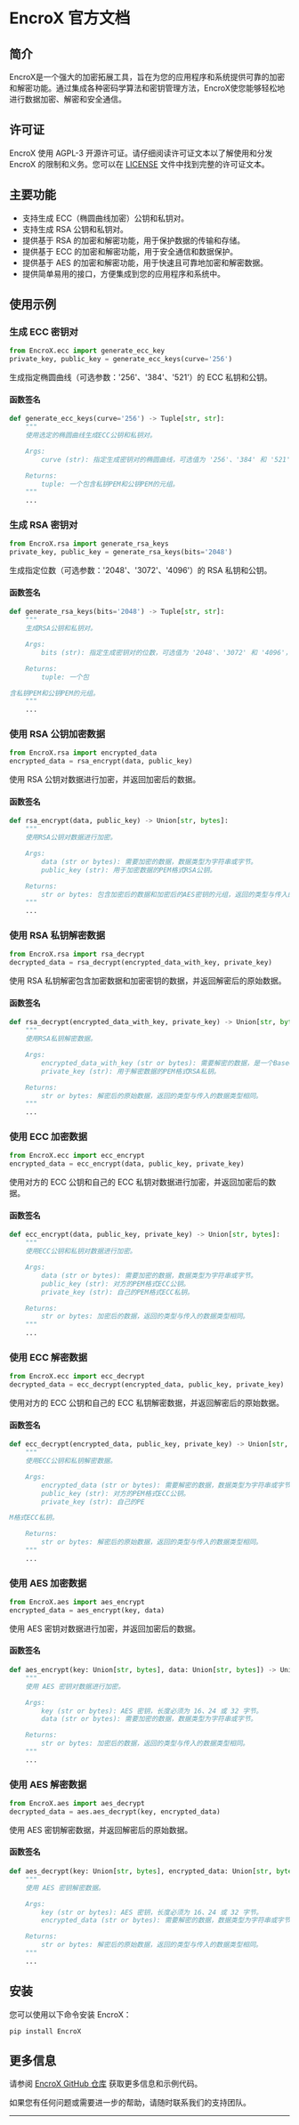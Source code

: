 # EncroX 官方文档

## 简介

EncroX是一个强大的加密拓展工具，旨在为您的应用程序和系统提供可靠的加密和解密功能。通过集成各种密码学算法和密钥管理方法，EncroX使您能够轻松地进行数据加密、解密和安全通信。

## 许可证

EncroX 使用 AGPL-3 开源许可证。请仔细阅读许可证文本以了解使用和分发 EncroX 的限制和义务。您可以在 [LICENSE](https://github.com/KindLittleTurtle/EncroX/blob/main/LICENSE) 文件中找到完整的许可证文本。

## 主要功能

- 支持生成 ECC（椭圆曲线加密）公钥和私钥对。
- 支持生成 RSA 公钥和私钥对。
- 提供基于 RSA 的加密和解密功能，用于保护数据的传输和存储。
- 提供基于 ECC 的加密和解密功能，用于安全通信和数据保护。
- 提供基于 AES 的加密和解密功能，用于快速且可靠地加密和解密数据。
- 提供简单易用的接口，方便集成到您的应用程序和系统中。

## 使用示例

### 生成 ECC 密钥对

```python
from EncroX.ecc import generate_ecc_key
private_key, public_key = generate_ecc_keys(curve='256')
```

生成指定椭圆曲线（可选参数：'256'、'384'、'521'）的 ECC 私钥和公钥。

#### 函数签名

```python
def generate_ecc_keys(curve='256') -> Tuple[str, str]:
    """
    使用选定的椭圆曲线生成ECC公钥和私钥对。

    Args:
        curve (str): 指定生成密钥对的椭圆曲线，可选值为 '256'、'384' 和 '521'，默认为 '256'。

    Returns:
        tuple: 一个包含私钥PEM和公钥PEM的元组。
    """
    ...
```

### 生成 RSA 密钥对

```python
from EncroX.rsa import generate_rsa_keys
private_key, public_key = generate_rsa_keys(bits='2048')
```

生成指定位数（可选参数：'2048'、'3072'、'4096'）的 RSA 私钥和公钥。

#### 函数签名

```python
def generate_rsa_keys(bits='2048') -> Tuple[str, str]:
    """
    生成RSA公钥和私钥对。

    Args:
        bits (str): 指定生成密钥对的位数，可选值为 '2048'、'3072' 和 '4096'，默认为 '2048'。

    Returns:
        tuple: 一个包

含私钥PEM和公钥PEM的元组。
    """
    ...
```

### 使用 RSA 公钥加密数据

```python
from EncroX.rsa import encrypted_data
encrypted_data = rsa_encrypt(data, public_key)
```

使用 RSA 公钥对数据进行加密，并返回加密后的数据。

#### 函数签名

```python
def rsa_encrypt(data, public_key) -> Union[str, bytes]:
    """
    使用RSA公钥对数据进行加密。

    Args:
        data (str or bytes): 需要加密的数据，数据类型为字符串或字节。
        public_key (str): 用于加密数据的PEM格式RSA公钥。

    Returns:
        str or bytes: 包含加密后的数据和加密后的AES密钥的元组，返回的类型与传入的数据类型相同。
    """
    ...
```

### 使用 RSA 私钥解密数据

```python
from EncroX.rsa import rsa_decrypt
decrypted_data = rsa_decrypt(encrypted_data_with_key, private_key)
```

使用 RSA 私钥解密包含加密数据和加密密钥的数据，并返回解密后的原始数据。

#### 函数签名

```python
def rsa_decrypt(encrypted_data_with_key, private_key) -> Union[str, bytes]:
    """
    使用RSA私钥解密数据。

    Args:
        encrypted_data_with_key (str or bytes): 需要解密的数据，是一个Base64编码过的字符串或字节，其中包含加密后的数据和加密后的AES密钥。
        private_key (str): 用于解密数据的PEM格式RSA私钥。

    Returns:
        str or bytes: 解密后的原始数据，返回的类型与传入的数据类型相同。
    """
    ...
```

### 使用 ECC 加密数据

```python
from EncroX.ecc import ecc_encrypt
encrypted_data = ecc_encrypt(data, public_key, private_key)
```

使用对方的 ECC 公钥和自己的 ECC 私钥对数据进行加密，并返回加密后的数据。

#### 函数签名

```python
def ecc_encrypt(data, public_key, private_key) -> Union[str, bytes]:
    """
    使用ECC公钥和私钥对数据进行加密。

    Args:
        data (str or bytes): 需要加密的数据，数据类型为字符串或字节。
        public_key (str): 对方的PEM格式ECC公钥。
        private_key (str): 自己的PEM格式ECC私钥。

    Returns:
        str or bytes: 加密后的数据，返回的类型与传入的数据类型相同。
    """
    ...
```

### 使用 ECC 解密数据

```python
from EncroX.ecc import ecc_decrypt
decrypted_data = ecc_decrypt(encrypted_data, public_key, private_key)
```

使用对方的 ECC 公钥和自己的 ECC 私钥解密数据，并返回解密后的原始数据。

#### 函数签名

```python
def ecc_decrypt(encrypted_data, public_key, private_key) -> Union[str, bytes]:
    """
    使用ECC公钥和私钥解密数据。

    Args:
        encrypted_data (str or bytes): 需要解密的数据，数据类型为字符串或字节。
        public_key (str): 对方的PEM格式ECC公钥。
        private_key (str): 自己的PE

M格式ECC私钥。

    Returns:
        str or bytes: 解密后的原始数据，返回的类型与传入的数据类型相同。
    """
    ...
```

### 使用 AES 加密数据

```python
from EncroX.aes import aes_encrypt
encrypted_data = aes_encrypt(key, data)
```

使用 AES 密钥对数据进行加密，并返回加密后的数据。

#### 函数签名

```python
def aes_encrypt(key: Union[str, bytes], data: Union[str, bytes]) -> Union[str, bytes]:
    """
    使用 AES 密钥对数据进行加密。

    Args:
        key (str or bytes): AES 密钥，长度必须为 16、24 或 32 字节。
        data (str or bytes): 需要加密的数据，数据类型为字符串或字节。

    Returns:
        str or bytes: 加密后的数据，返回的类型与传入的数据类型相同。
    """
    ...
```

### 使用 AES 解密数据

```python
from EncroX.aes import aes_decrypt
decrypted_data = aes.aes_decrypt(key, encrypted_data)
```

使用 AES 密钥解密数据，并返回解密后的原始数据。

#### 函数签名

```python
def aes_decrypt(key: Union[str, bytes], encrypted_data: Union[str, bytes]) -> Union[str, bytes]:
    """
    使用 AES 密钥解密数据。

    Args:
        key (str or bytes): AES 密钥，长度必须为 16、24 或 32 字节。
        encrypted_data (str or bytes): 需要解密的数据，数据类型为字符串或字节。

    Returns:
        str or bytes: 解密后的原始数据，返回的类型与传入的数据类型相同。
    """
    ...
```

## 安装

您可以使用以下命令安装 EncroX：

```
pip install EncroX
```

## 更多信息

请参阅 [EncroX GitHub 仓库](https://github.com/KindLittleTurtle/EncroX) 获取更多信息和示例代码。

如果您有任何问题或需要进一步的帮助，请随时联系我们的支持团队。

---
